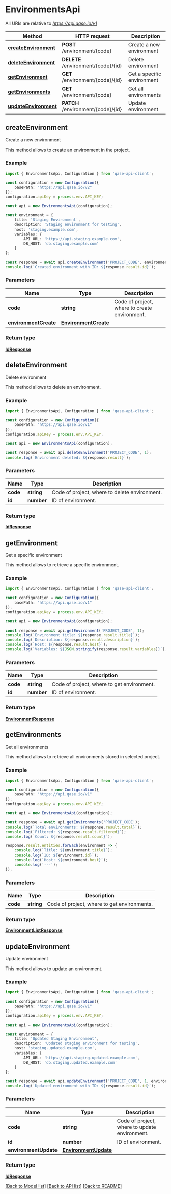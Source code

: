 # EnvironmentsApi

All URIs are relative to *<https://api.qase.io/v1>*

| Method | HTTP request | Description |
| ------------- | ------------- | ------------- |
| [**createEnvironment**](EnvironmentsApi.md#createEnvironment) | **POST** /environment/{code} | Create a new environment |
| [**deleteEnvironment**](EnvironmentsApi.md#deleteEnvironment) | **DELETE** /environment/{code}/{id} | Delete environment |
| [**getEnvironment**](EnvironmentsApi.md#getEnvironment) | **GET** /environment/{code}/{id} | Get a specific environment |
| [**getEnvironments**](EnvironmentsApi.md#getEnvironments) | **GET** /environment/{code} | Get all environments |
| [**updateEnvironment**](EnvironmentsApi.md#updateEnvironment) | **PATCH** /environment/{code}/{id} | Update environment |

## createEnvironment

Create a new environment

This method allows to create an environment in the project.

### Example

```typescript
import { EnvironmentsApi, Configuration } from 'qase-api-client';

const configuration = new Configuration({
    basePath: "https://api.qase.io/v2"
});
configuration.apiKey = process.env.API_KEY;

const api = new EnvironmentsApi(configuration);

const environment = {
    title: 'Staging Environment',
    description: 'Staging environment for testing',
    host: 'staging.example.com',
    variables: {
        API_URL: 'https://api.staging.example.com',
        DB_HOST: 'db.staging.example.com'
    }
};

const response = await api.createEnvironment('PROJECT_CODE', environment);
console.log(`Created environment with ID: ${response.result.id}`);
```

### Parameters

| Name | Type | Description |
| ------------- | ------------- | ------------- |
| **code** | **string** | Code of project, where to create environment. |
| **environmentCreate** | [**EnvironmentCreate**](EnvironmentCreate.md) |  |

### Return type

[**IdResponse**](IdResponse.md)

## deleteEnvironment

Delete environment

This method allows to delete an environment.

### Example

```typescript
import { EnvironmentsApi, Configuration } from 'qase-api-client';

const configuration = new Configuration({
    basePath: "https://api.qase.io/v1"
});
configuration.apiKey = process.env.API_KEY;

const api = new EnvironmentsApi(configuration);

const response = await api.deleteEnvironment('PROJECT_CODE', 1);
console.log(`Environment deleted: ${response.result}`);
```

### Parameters

| Name | Type | Description |
| ------------- | ------------- | ------------- |
| **code** | **string** | Code of project, where to delete environment. |
| **id** | **number** | ID of environment. |

### Return type

[**IdResponse**](IdResponse.md)

## getEnvironment

Get a specific environment

This method allows to retrieve a specific environment.

### Example

```typescript
import { EnvironmentsApi, Configuration } from 'qase-api-client';

const configuration = new Configuration({
    basePath: "https://api.qase.io/v1"
});
configuration.apiKey = process.env.API_KEY;

const api = new EnvironmentsApi(configuration);

const response = await api.getEnvironment('PROJECT_CODE', 1);
console.log(`Environment title: ${response.result.title}`);
console.log(`Description: ${response.result.description}`);
console.log(`Host: ${response.result.host}`);
console.log(`Variables: ${JSON.stringify(response.result.variables)}`);
```

### Parameters

| Name | Type | Description |
| ------------- | ------------- | ------------- |
| **code** | **string** | Code of project, where to get environment. |
| **id** | **number** | ID of environment. |

### Return type

[**EnvironmentResponse**](EnvironmentResponse.md)

## getEnvironments

Get all environments

This method allows to retrieve all environments stored in selected project.

### Example

```typescript
import { EnvironmentsApi, Configuration } from 'qase-api-client';

const configuration = new Configuration({
    basePath: "https://api.qase.io/v1"
});
configuration.apiKey = process.env.API_KEY;

const api = new EnvironmentsApi(configuration);

const response = await api.getEnvironments('PROJECT_CODE');
console.log(`Total environments: ${response.result.total}`);
console.log(`Filtered: ${response.result.filtered}`);
console.log(`Count: ${response.result.count}`);

response.result.entities.forEach(environment => {
    console.log(`Title: ${environment.title}`);
    console.log(`ID: ${environment.id}`);
    console.log(`Host: ${environment.host}`);
    console.log('---');
});
```

### Parameters

| Name | Type | Description |
| ------------- | ------------- | ------------- |
| **code** | **string** | Code of project, where to get environments. |

### Return type

[**EnvironmentListResponse**](EnvironmentListResponse.md)

## updateEnvironment

Update environment

This method allows to update an environment.

### Example

```typescript
import { EnvironmentsApi, Configuration } from 'qase-api-client';

const configuration = new Configuration({
    basePath: "https://api.qase.io/v1"
});
configuration.apiKey = process.env.API_KEY;

const api = new EnvironmentsApi(configuration);

const environment = {
    title: 'Updated Staging Environment',
    description: 'Updated staging environment for testing',
    host: 'staging.updated.example.com',
    variables: {
        API_URL: 'https://api.staging.updated.example.com',
        DB_HOST: 'db.staging.updated.example.com'
    }
};

const response = await api.updateEnvironment('PROJECT_CODE', 1, environment);
console.log(`Updated environment with ID: ${response.result.id}`);
```

### Parameters

| Name | Type | Description |
| ------------- | ------------- | ------------- |
| **code** | **string** | Code of project, where to update environment. |
| **id** | **number** | ID of environment. |
| **environmentUpdate** | [**EnvironmentUpdate**](EnvironmentUpdate.md) |  |

### Return type

[**IdResponse**](IdResponse.md)

[[Back to Model list]](../README.md#documentation-for-models) [[Back to API list]](../README.md#documentation-for-api-endpoints) [[Back to README]](../README.md)

